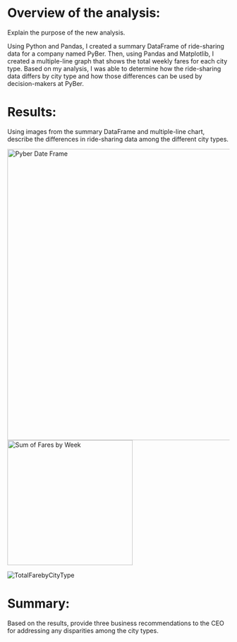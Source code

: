 # Overview of the analysis: 
Explain the purpose of the new analysis.

Using Python and Pandas, I created a summary DataFrame of ride-sharing data for a company named PyBer. Then, using Pandas and Matplotlib, I created a multiple-line graph that shows the total weekly fares for each city type. Based on my analysis, I was able to determine how the ride-sharing data differs by city type and how those differences can be used by decision-makers at PyBer.

# Results:
Using images from the summary DataFrame and multiple-line chart, describe the differences in ride-sharing data among the different city types.

<img width="661" alt="Pyber Date Frame" src="https://user-images.githubusercontent.com/82424250/120052374-b089b780-bfea-11eb-916a-dca3240856de.png">

<img width="284" alt="Sum of Fares by Week" src="https://user-images.githubusercontent.com/82424250/120052383-b54e6b80-bfea-11eb-8d0e-d22a98f5c75c.png">

![TotalFarebyCityType](https://user-images.githubusercontent.com/82424250/120052386-bc757980-bfea-11eb-865b-6a0aea13e6a5.png)




# Summary:
Based on the results, provide three business recommendations to the CEO for addressing any disparities among the city types.
